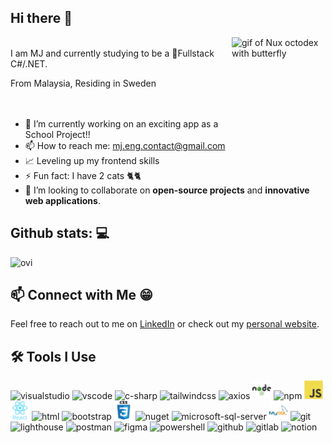 ## Hi there 👋

<img align="right" width="150" height="150" src="img\NUX_Octodex.gif"
 alt="gif of Nux octodex with butterfly">

<br>
I am MJ and currently studying to be a 🌱Fullstack C#/.NET.

From Malaysia, Residing in Sweden
<br><br><br>

- 🔭 I’m currently working on an exciting app as a School Project!!
- 📫 How to reach me: <a href="mailto:mj.eng.contact@gmail.com">mj.eng.contact@gmail.com</a>
- 📈 Leveling up my frontend skills
- ⚡ Fun fact: I have 2 cats 🐈🐈
- :handshake: I’m looking to collaborate on **open-source projects** and **innovative web applications**.

## Github stats: 💻

<img src="https://github-readme-stats.vercel.app/api/top-langs?username=MJ-esy&show_icons=true&locale=en&layout=compact&theme=nightowl" alt="ovi" />

## :mailbox: Connect with Me 😁

Feel free to reach out to me on [LinkedIn](https://www.linkedin.com/in/mj-yen-eng/") or check out my [personal website](https://mj-eng-codes.github.io/CV/).

## :hammer_and_wrench: Tools I Use

<p align="left">

<img src="https://cdn.jsdelivr.net/gh/devicons/devicon@latest/icons/visualstudio/visualstudio-original.svg" alt="visualstudio" width="30" height="30"/>
<img src="https://cdn.jsdelivr.net/gh/devicons/devicon/icons/vscode/vscode-original.svg" alt="vscode" width="30" height="30"/>
<img src="https://cdn.jsdelivr.net/gh/devicons/devicon@latest/icons/csharp/csharp-original.svg" alt="c-sharp" width="30" height="30"/>
<img src="https://cdn.jsdelivr.net/gh/devicons/devicon@latest/icons/tailwindcss/tailwindcss-original.svg" alt="tailwindcss" width="30" height="30" />
<img src="https://cdn.jsdelivr.net/gh/devicons/devicon@latest/icons/axios/axios-plain.svg" alt="axios" width="30" height="30"  />
<img src="https://raw.githubusercontent.com/devicons/devicon/master/icons/nodejs/nodejs-original-wordmark.svg" alt="nodejs" width="30" height="30" />
<img src="https://cdn.jsdelivr.net/gh/devicons/devicon@latest/icons/npm/npm-original-wordmark.svg" alt="npm" width="30" height="30"/>
<img src="https://raw.githubusercontent.com/devicons/devicon/master/icons/javascript/javascript-original.svg" alt="javascript" width="30" height="30" />
<img src="https://raw.githubusercontent.com/devicons/devicon/master/icons/react/react-original-wordmark.svg" alt="react" width="30" height="30" />
<img src="https://cdn.jsdelivr.net/gh/devicons/devicon/icons/html5/html5-original.svg" alt="html" width="30" height="30"/>
<img src="https://cdn.jsdelivr.net/gh/devicons/devicon@latest/icons/bootstrap/bootstrap-original-wordmark.svg" alt="bootstrap" width="30" height="30" />
<img src="https://raw.githubusercontent.com/devicons/devicon/master/icons/css3/css3-original-wordmark.svg" alt="css3" width="30" height="30" />
<img src="https://cdn.jsdelivr.net/gh/devicons/devicon@latest/icons/nuget/nuget-original.svg" alt="nuget" width="30" height="30"/>
<img src="https://cdn.jsdelivr.net/gh/devicons/devicon@latest/icons/microsoftsqlserver/microsoftsqlserver-original-wordmark.svg" alt="microsoft-sql-server" width="30" height="30"/>
<img src="https://raw.githubusercontent.com/devicons/devicon/master/icons/mysql/mysql-original-wordmark.svg" alt="mysql" width="30" height="30" />
<img src="https://cdn.jsdelivr.net/gh/devicons/devicon/icons/git/git-original.svg" alt="git" width="30" height="30"/>
<img src="https://cdn.jsdelivr.net/gh/devicons/devicon/icons/chrome/chrome-original.svg" alt="lighthouse" width="30" height="30"/>
<img src="https://cdn.jsdelivr.net/gh/devicons/devicon@latest/icons/postman/postman-original.svg" alt="postman" width="30" height="30"/>
<img src="https://cdn.jsdelivr.net/gh/devicons/devicon@latest/icons/figma/figma-original.svg" alt="figma" width="30" height="30"/>
<img src="https://cdn.jsdelivr.net/gh/devicons/devicon@latest/icons/powershell/powershell-original.svg" alt="powershell" width="30" height="30"/>
<img src="https://cdn.jsdelivr.net/gh/devicons/devicon/icons/github/github-original-wordmark.svg" alt="github" width="30" height="30"/>
<img src="https://cdn.jsdelivr.net/gh/devicons/devicon/icons/gitlab/gitlab-original-wordmark.svg" alt="gitlab" width="30" height="30"/>
<img src="https://cdn.jsdelivr.net/gh/devicons/devicon@latest/icons/notion/notion-original.svg" alt="notion" width="30" height="30"/>
</p>
